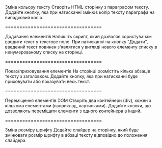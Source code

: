 Зміна кольору тексту
Створіть HTML-сторінку з параграфом тексту. Додайте кнопку, яка при натисканні змінює колір тексту параграфа на випадковий колір.

==================================

Додавання елементів
Напишіть скрипт, який дозволяє користувачам вводити текст у текстове поле. При натисканні на кнопку "Додати", введений текст повинен з'являтися у вигляді нового елементу списку в ненумерованому списку на сторінці.

==================================

Показ/приховування елементів
На сторінці розмістіть кілька абзаців тексту з заголовком. Додайте кнопку, яка при натисканні буде приховувати або показувати весь текст.

==================================

Переміщення елементів DOM
Створіть два контейнери (div), кожен з кількома елементами (наприклад, картинками). Додайте кнопки, що дозволяють переміщати елементи з одного контейнера в інший.

==================================

Зміна розміру шрифту
Додайте слайдер на сторінку, який буде змінювати розмір шрифту в абзаці тексту відповідно до положення слайдера.
